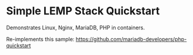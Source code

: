 # Simple LEMP Stack Quickstart

Demonstrates Linux, Nginx, MariaDB, PHP in containers.

Re-implements this sample: https://github.com/mariadb-developers/php-quickstart